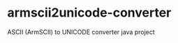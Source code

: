 armscii2unicode-converter
=========================

ASCII (ArmSCII) to UNICODE converter java project